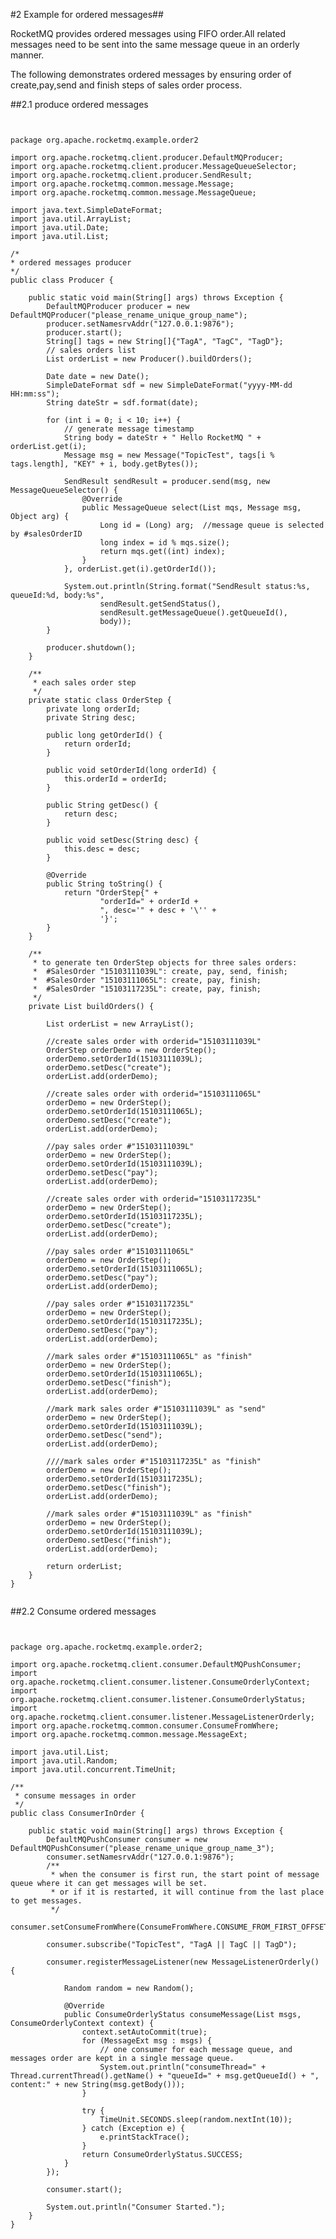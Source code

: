 #2 Example for ordered messages##

RocketMQ provides ordered messages using FIFO order.All related messages need to be sent into the same message queue in an orderly manner.

The following demonstrates ordered messages by ensuring order of create,pay,send and finish steps of sales order process.

##2.1 produce ordered messages

<pre><code>

package org.apache.rocketmq.example.order2

import org.apache.rocketmq.client.producer.DefaultMQProducer;
import org.apache.rocketmq.client.producer.MessageQueueSelector;
import org.apache.rocketmq.client.producer.SendResult;
import org.apache.rocketmq.common.message.Message;
import org.apache.rocketmq.common.message.MessageQueue;

import java.text.SimpleDateFormat;
import java.util.ArrayList;
import java.util.Date;
import java.util.List;

/*
* ordered messages producer
*/
public class Producer {

    public static void main(String[] args) throws Exception {
        DefaultMQProducer producer = new DefaultMQProducer("please_rename_unique_group_name");
        producer.setNamesrvAddr("127.0.0.1:9876");
        producer.start();
        String[] tags = new String[]{"TagA", "TagC", "TagD"};
        // sales orders list
        List<OrderStep> orderList = new Producer().buildOrders();

        Date date = new Date();
        SimpleDateFormat sdf = new SimpleDateFormat("yyyy-MM-dd HH:mm:ss");
        String dateStr = sdf.format(date);

        for (int i = 0; i < 10; i++) {
            // generate message timestamp
            String body = dateStr + " Hello RocketMQ " + orderList.get(i);
            Message msg = new Message("TopicTest", tags[i % tags.length], "KEY" + i, body.getBytes());

            SendResult sendResult = producer.send(msg, new MessageQueueSelector() {
                @Override
                public MessageQueue select(List<MessageQueue> mqs, Message msg, Object arg) {
                    Long id = (Long) arg;  //message queue is selected by #salesOrderID
                    long index = id % mqs.size();
                    return mqs.get((int) index);
                }
            }, orderList.get(i).getOrderId());

            System.out.println(String.format("SendResult status:%s, queueId:%d, body:%s",
                    sendResult.getSendStatus(),
                    sendResult.getMessageQueue().getQueueId(),
                    body));
        }

        producer.shutdown();
    }

    /**
     * each sales order step
     */
    private static class OrderStep {
        private long orderId;
        private String desc;

        public long getOrderId() {
            return orderId;
        }

        public void setOrderId(long orderId) {
            this.orderId = orderId;
        }

        public String getDesc() {
            return desc;
        }

        public void setDesc(String desc) {
            this.desc = desc;
        }

        @Override
        public String toString() {
            return "OrderStep{" +
                    "orderId=" + orderId +
                    ", desc='" + desc + '\'' +
                    '}';
        }
    }

    /**
     * to generate ten OrderStep objects for three sales orders:
     *  #SalesOrder "15103111039L": create, pay, send, finish;
     *  #SalesOrder "15103111065L": create, pay, finish;
     *  #SalesOrder "15103117235L": create, pay, finish;
     */    
	private List<OrderStep> buildOrders() {
		
        List<OrderStep> orderList = new ArrayList<OrderStep>();

        //create sales order with orderid="15103111039L"
        OrderStep orderDemo = new OrderStep();
        orderDemo.setOrderId(15103111039L);
        orderDemo.setDesc("create");
        orderList.add(orderDemo);

        //create sales order with orderid="15103111065L"
        orderDemo = new OrderStep();
        orderDemo.setOrderId(15103111065L);
        orderDemo.setDesc("create");
        orderList.add(orderDemo);

        //pay sales order #"15103111039L"
        orderDemo = new OrderStep();
        orderDemo.setOrderId(15103111039L);
        orderDemo.setDesc("pay");
        orderList.add(orderDemo);

        //create sales order with orderid="15103117235L"
        orderDemo = new OrderStep();
        orderDemo.setOrderId(15103117235L);
        orderDemo.setDesc("create");
        orderList.add(orderDemo);

        //pay sales order #"15103111065L"
        orderDemo = new OrderStep();
        orderDemo.setOrderId(15103111065L);
        orderDemo.setDesc("pay");
        orderList.add(orderDemo);

        //pay sales order #"15103117235L"
        orderDemo = new OrderStep();
        orderDemo.setOrderId(15103117235L);
        orderDemo.setDesc("pay");
        orderList.add(orderDemo);

        //mark sales order #"15103111065L" as "finish"
        orderDemo = new OrderStep();
        orderDemo.setOrderId(15103111065L);
        orderDemo.setDesc("finish");
        orderList.add(orderDemo);

        //mark mark sales order #"15103111039L" as "send"
        orderDemo = new OrderStep();
        orderDemo.setOrderId(15103111039L);
        orderDemo.setDesc("send");
        orderList.add(orderDemo);

        ////mark sales order #"15103117235L" as "finish"
        orderDemo = new OrderStep();
        orderDemo.setOrderId(15103117235L);
        orderDemo.setDesc("finish");
        orderList.add(orderDemo);

        //mark sales order #"15103111039L" as "finish"
        orderDemo = new OrderStep();
        orderDemo.setOrderId(15103111039L);
        orderDemo.setDesc("finish");
        orderList.add(orderDemo);

        return orderList;
    }
}

</code></pre>


##2.2 Consume ordered messages

<pre><code>

package org.apache.rocketmq.example.order2;

import org.apache.rocketmq.client.consumer.DefaultMQPushConsumer;
import org.apache.rocketmq.client.consumer.listener.ConsumeOrderlyContext;
import org.apache.rocketmq.client.consumer.listener.ConsumeOrderlyStatus;
import org.apache.rocketmq.client.consumer.listener.MessageListenerOrderly;
import org.apache.rocketmq.common.consumer.ConsumeFromWhere;
import org.apache.rocketmq.common.message.MessageExt;

import java.util.List;
import java.util.Random;
import java.util.concurrent.TimeUnit;

/**
 * consume messages in order
 */
public class ConsumerInOrder {

    public static void main(String[] args) throws Exception {
        DefaultMQPushConsumer consumer = new DefaultMQPushConsumer("please_rename_unique_group_name_3");
        consumer.setNamesrvAddr("127.0.0.1:9876");
        /**
         * when the consumer is first run, the start point of message queue where it can get messages will be set.
         * or if it is restarted, it will continue from the last place to get messages.
         */
        consumer.setConsumeFromWhere(ConsumeFromWhere.CONSUME_FROM_FIRST_OFFSET);

        consumer.subscribe("TopicTest", "TagA || TagC || TagD");

        consumer.registerMessageListener(new MessageListenerOrderly() {

            Random random = new Random();

            @Override
            public ConsumeOrderlyStatus consumeMessage(List<MessageExt> msgs, ConsumeOrderlyContext context) {
                context.setAutoCommit(true);
                for (MessageExt msg : msgs) {
                    // one consumer for each message queue, and messages order are kept in a single message queue.
                    System.out.println("consumeThread=" + Thread.currentThread().getName() + "queueId=" + msg.getQueueId() + ", content:" + new String(msg.getBody()));
                }

                try {
                    TimeUnit.SECONDS.sleep(random.nextInt(10));
                } catch (Exception e) {
                    e.printStackTrace();
                }
                return ConsumeOrderlyStatus.SUCCESS;
            }
        });

        consumer.start();

        System.out.println("Consumer Started.");
    }
}

</code></pre>

   